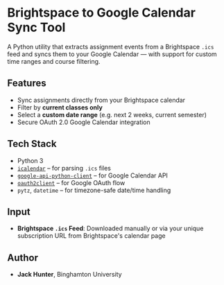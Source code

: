 # Brightspace to Google Calendar Sync Tool

A Python utility that extracts assignment events from a Brightspace `.ics` feed and syncs them to your Google Calendar — with support for custom time ranges and course filtering.

## Features

- Sync assignments directly from your Brightspace calendar
- Filter by **current classes only**
- Select a **custom date range** (e.g. next 2 weeks, current semester)
- Secure OAuth 2.0 Google Calendar integration

## Tech Stack

- Python 3
- [`icalendar`](https://pypi.org/project/icalendar/) – for parsing `.ics` files
- [`google-api-python-client`](https://pypi.org/project/google-api-python-client/) – for Google Calendar API
- [`oauth2client`](https://pypi.org/project/oauth2client/) – for Google OAuth flow
- `pytz`, `datetime` – for timezone-safe date/time handling

## Input

- **Brightspace `.ics` Feed**: Downloaded manually or via your unique subscription URL from Brightspace's calendar page 

## Author

- **Jack Hunter**, Binghamton University
